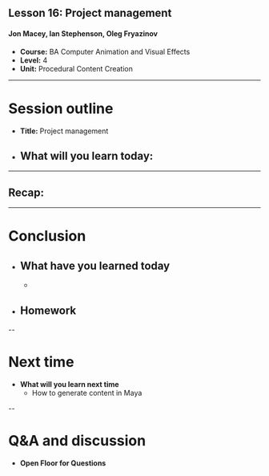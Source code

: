 ## Lesson 16: Project management

#### Jon Macey, Ian Stephenson, Oleg Fryazinov 

- **Course:** BA Computer Animation and Visual Effects
- **Level:** 4 
- **Unit:** Procedural Content Creation

---

# Session outline

- **Title:** Project management
- **What will you learn today:**
  - 

---

## Recap: 


---

# Conclusion

- **What have you learned today**
  - 
  - 
- **Homework**
  - 

--

# Next time

- **What will you learn next time**
  - How to generate content in Maya

--

# Q&A and discussion
- **Open Floor for Questions**

